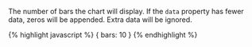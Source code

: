 <p class="b20" markdown="1">
The number of bars the chart will display.  If the <code>data</code> property has fewer data, zeros will be appended. Extra data will be ignored.
</p>

{% highlight javascript %}
{
	bars: 10
}
{% endhighlight %}